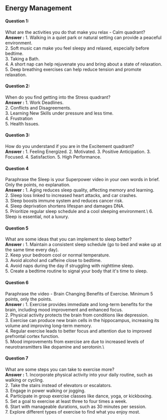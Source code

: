 ## Energy Management

#### Question 1:
What are the activities you do that make you relax - Calm quadrant?\
**Answer :** 1. Walking in a quiet park or natural setting can provide a peaceful environment.\
2. Soft music can make you feel sleepy and relaxed, especially before bedtime.\
3. Taking a Bath.\
4. A short nap can help rejuvenate you and bring about a state of relaxation.\
5. Deep breathing exercises can help reduce tension and promote relaxation.

#### Question 2:
When do you find getting into the Stress quadrant?\
    **Answer :** 1. Work Deadlines.\
    2. Conflicts and Disagreements.\
    3. Learning New Skills under pressure and less time.\
    4. Frustration \
    5. Health Issues.
    

#### Question 3:
How do you understand if you are in the Excitement quadrant?\
**Answer :** 1. Feeling Energized.
2. Motivated.
3. Positive Anticipation.
3. Focused.
4. Satisfaction.
5. High Performance.

#### Question 4
Paraphrase the Sleep is your Superpower video in your own words in brief. Only the points, no explanation.\
**Answer :** 1. Aging reduces sleep quality, affecting memory and learning.\
2. Sleep loss linked to increased heart attacks, and car crashes.\
3. Sleep boosts immune system and reduces cancer risk.\
4. Sleep deprivation shortens lifespan and damages DNA.\
5. Prioritize regular sleep schedule and a cool sleeping environment.\ 
6. Sleep is essential, not a luxury.

#### Question 5
What are some ideas that you can implement to sleep better?\
**Answer :** 1. Maintain a consistent sleep schedule (go to bed and wake up at the same time every day).\
2. Keep your bedroom cool or normal temperature.\
3. Avoid alcohol and caffeine close to bedtime.\
4. Avoid naps during the day if struggling with nighttime sleep.\
5. Create a bedtime routine to signal your body that it's time to sleep.


#### Question 6
Paraphrase the video - Brain Changing Benefits of Exercise. Minimum 5 points, only the points.\
**Answer :** 1. Exercise provides immediate and long-term benefits for the brain, including mood improvement and enhanced focus.\
2. Physical activity protects the brain from conditions like depression.\
3. Exercise can produce new brain cells in the hippocampus, increasing its volume and improving long-term memory.\
4. Regular exercise leads to better focus and attention due to improved prefrontal cortex function.\
5. Mood improvements from exercise are due to increased levels of neurotransmitters like dopamine and serotonin.\

#### Question 7
What are some steps you can take to exercise more?\
**Answer :** 1. Incorporate physical activity into your daily routine, such as walking or cycling.\
2. Take the stairs instead of elevators or escalators.\
3. Engage in power walking or jogging.\
4. Participate in group exercise classes like dance, yoga, or kickboxing.\
5. Set a goal to exercise at least three to four times a week.\
6. Start with manageable durations, such as 30 minutes per session.\
7. Explore different types of exercise to find what you enjoy most.

